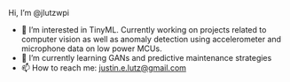 Hi, I’m @jlutzwpi
- 👀 I’m interested in TinyML.  Currently working on projects related to computer vision as well as anomaly detection using accelerometer and microphone data on low power MCUs.
- 🌱 I’m currently learning GANs and predictive maintenance strategies
- 📫 How to reach me: justin.e.lutz@gmail.com

<!---
jlutzwpi/jlutzwpi is a ✨ special ✨ repository because its `README.md` (this file) appears on your GitHub profile.
You can click the Preview link to take a look at your changes.
--->
